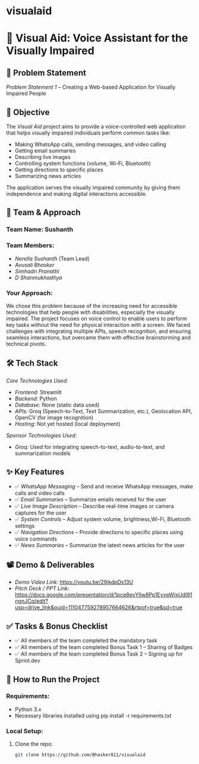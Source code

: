 # visualaid
# 🚀 Visual Aid: Voice Assistant for the Visually Impaired

## 📌 Problem Statement
*Problem Statement 1* – Creating a Web-based Application for Visually Impaired People

## 🎯 Objective
The *Visual Aid* project aims to provide a voice-controlled web application that helps visually impaired individuals perform common tasks like:
- Making WhatsApp calls, sending messages, and video calling
- Getting email summaries
- Describing live images
- Controlling system functions (volume, Wi-Fi, Bluetooth)
- Getting directions to specific places
- Summarizing news articles

The application serves the visually impaired community by giving them independence and making digital interactions accessible.

## 🧠 Team & Approach

### Team Name: Sushanth

### Team Members:
- *Nerella Sushanth* (Team Lead)
- *Avusali Bhasker*
- *Simhadri Pranathi*
- *D Shanmukhaditya*

### Your Approach:
We chose this problem because of the increasing need for accessible technologies that help people with disabilities, especially the visually impaired. The project focuses on voice control to enable users to perform key tasks without the need for physical interaction with a screen. We faced challenges with integrating multiple APIs, speech recognition, and ensuring seamless interactions, but overcame them with effective brainstorming and technical pivots.

## 🛠 Tech Stack
*Core Technologies Used:*
- *Frontend:* Streamlit
- *Backend:* Python 
- *Database:* None (static data used)
- *APIs:* Groq (Speech-to-Text, Text Summarization, etc.), Geolocation API, OpenCV (for image recognition)
- *Hosting:* Not yet hosted (local deployment)

*Sponsor Technologies Used:*
- *Groq:* Used for integrating speech-to-text, audio-to-text, and summarization models

## ✨ Key Features
- ✅ *WhatsApp Messaging* – Send and receive WhatsApp messages, make calls and video calls
- ✅ *Email Summaries* – Summarize emails received for the user
- ✅ *Live Image Description* – Describe real-time images or camera captures for the user
- ✅ *System Controls* – Adjust system volume, brightness,Wi-Fi, Bluetooth settings
- ✅ *Navigation Directions* – Provide directions to specific places using voice commands
- ✅ *News Summaries* – Summarize the latest news articles for the user

## 📽 Demo & Deliverables
- *Demo Video Link:* https://youtu.be/29jkdpDs13U
- *Pitch Deck / PPT Link:* https://docs.google.com/presentation/d/1pce8evYIIw8Pp1EyvpWjxUdI91ngnJCq/edit?usp=drive_link&ouid=111047759278957664626&rtpof=true&sd=true

## ✅ Tasks & Bonus Checklist
- ✅ All members of the team completed the mandatory task
- ✅ All members of the team completed Bonus Task 1 – Sharing of Badges
- ✅ All members of the team completed Bonus Task 2 – Signing up for Sprint.dev

## 🧪 How to Run the Project

### Requirements:
- Python 3.x
- Necessary libraries installed using pip install -r requirements.txt

### Local Setup:
1. Clone the repo:
   ```bash
   git clone https://github.com/Bhasker811/visualaid
